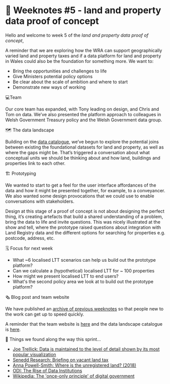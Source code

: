 # 📝 Weeknotes #5 - land and property data proof of concept

Hello and welcome to week 5 of the _land and property data proof of concept_,

A reminder that we are exploring how the WRA can support geographically varied land and property taxes and if a data platform for land and property in Wales could also be the foundation for something more. We want to:

* Bring the opportunities and challenges to life
* Give Ministers potential policy options
* Be clear about the scale of ambition and where to start
* Demonstrate new ways of working

 💻Team

Our core team has expanded, with Tony leading on design, and Chris and Tom on data. We’ve also presented the platform approach to colleagues in Welsh Government Treasury policy and the Welsh Government  data group.

🗺 The data landscape

Building on the [data catalogue](https://github.com/welsh-revenue-authority/data-landscape/blob/main/README.md), we’ve begun to explore the potential joins between existing the foundational datasets for land and property, as well as where the gaps might be. That’s triggered a conversation about what conceptual units we should be thinking about and how land, buildings and properties link to each other.

🏗 Prototyping

We wanted to start to get a feel for the user interface affordances of the data and how it might be presented together, for example, to a conveyancer. We also wanted some design provocations that we could use to enable conversations with stakeholders.

Design at this stage of a proof of concept is not about designing the perfect thing, it’s creating artefacts that build a shared understanding of a problem, bring the data to life and invite questions. This was nicely illustrated at the show and tell, where the prototype raised questions about integration with Land Registry data and the different options for searching for properties e.g. postcode, address, etc.

🗓 Focus for next week

* What ~6 localised LTT scenarios can help us build out the prototype platform?
* Can we calculate a (hypothetical) localised LTT for ~ 100 properties
* How might we present localised LTT to end users?
* What's the second policy area we look at to build out the prototype platform?

🗞 Blog post and team website

We have published an [archive of previous weeknotes](https://welsh-revenue-authority.github.io/weeknotes/property-data-poc/) so that people new to the work can get up to speed quickly.

A reminder that the team website is [here](https://welsh-revenue-authority.github.io/property-data-poc/cy/) and the data landscape catalogue is [here](https://welsh-revenue-authority.github.io/data-landscape/).

📑 Things we found along the way this sprint…

* [Joe Trellick: Data is maintained to the level of detail shown by its most popular visualization](https://trellick.work/writing/law-of-data-maintenance/)
* [Senedd Research: Briefing on vacant land tax](https://research.senedd.wales/research-articles/vacant-land-tax-discussions-at-an-impasse/)
* [Anna Powell-Smith: Where is the unregistered land? (2018)](https://unregistered.anna.ps)
* [ODI: The Rise of Data Institutions](https://theodi.org/event/sharing-data-better-the-rise-of-data-institutions/?utm_campaign=Data%20institutions&utm_content=197267331&utm_medium=social&utm_source=twitter&hss_channel=tw-534255106)
* [Wikipedia: The 'once-only principle' of digital government](https://en.wikipedia.org/wiki/Once-only_principle)
